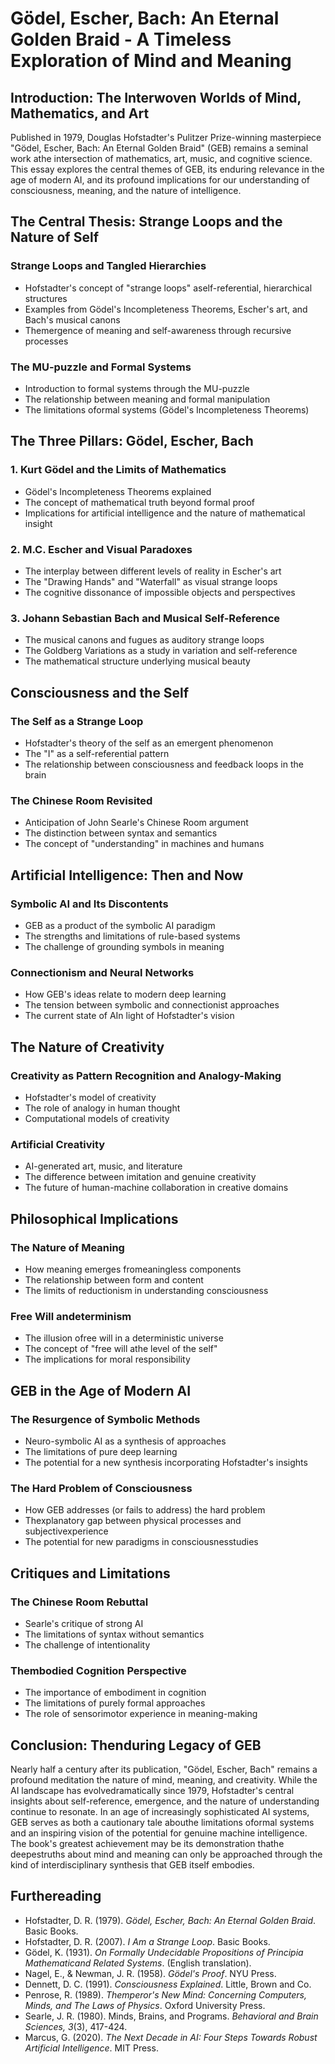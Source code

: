 # Gödel, Escher, Bach: An Eternal Golden Braid - A Timeless Exploration of Mind and Meaning

## Introduction: The Interwoven Worlds of Mind, Mathematics, and Art

Published in 1979, Douglas Hofstadter's Pulitzer Prize-winning masterpiece "Gödel, Escher, Bach: An Eternal Golden Braid" (GEB) remains a seminal work athe intersection of mathematics, art, music, and cognitive science. This essay explores the central themes of GEB, its enduring relevance in the age of modern AI, and its profound implications for our understanding of consciousness, meaning, and the nature of intelligence.

## The Central Thesis: Strange Loops and the Nature of Self

### Strange Loops and Tangled Hierarchies
- Hofstadter's concept of "strange loops" aself-referential, hierarchical structures
- Examples from Gödel's Incompleteness Theorems, Escher's art, and Bach's musical canons
- Themergence of meaning and self-awareness through recursive processes

### The MU-puzzle and Formal Systems
- Introduction to formal systems through the MU-puzzle
- The relationship between meaning and formal manipulation
- The limitations oformal systems (Gödel's Incompleteness Theorems)

## The Three Pillars: Gödel, Escher, Bach

### 1. Kurt Gödel and the Limits of Mathematics
- Gödel's Incompleteness Theorems explained
- The concept of mathematical truth beyond formal proof
- Implications for artificial intelligence and the nature of mathematical insight

### 2. M.C. Escher and Visual Paradoxes
- The interplay between different levels of reality in Escher's art
- The "Drawing Hands" and "Waterfall" as visual strange loops
- The cognitive dissonance of impossible objects and perspectives

### 3. Johann Sebastian Bach and Musical Self-Reference
- The musical canons and fugues as auditory strange loops
- The Goldberg Variations as a study in variation and self-reference
- The mathematical structure underlying musical beauty

## Consciousness and the Self

### The Self as a Strange Loop
- Hofstadter's theory of the self as an emergent phenomenon
- The "I" as a self-referential pattern
- The relationship between consciousness and feedback loops in the brain

### The Chinese Room Revisited
- Anticipation of John Searle's Chinese Room argument
- The distinction between syntax and semantics
- The concept of "understanding" in machines and humans

## Artificial Intelligence: Then and Now

### Symbolic AI and Its Discontents
- GEB as a product of the symbolic AI paradigm
- The strengths and limitations of rule-based systems
- The challenge of grounding symbols in meaning

### Connectionism and Neural Networks
- How GEB's ideas relate to modern deep learning
- The tension between symbolic and connectionist approaches
- The current state of AIn light of Hofstadter's vision

## The Nature of Creativity

### Creativity as Pattern Recognition and Analogy-Making
- Hofstadter's model of creativity
- The role of analogy in human thought
- Computational models of creativity

### Artificial Creativity
- AI-generated art, music, and literature
- The difference between imitation and genuine creativity
- The future of human-machine collaboration in creative domains

## Philosophical Implications

### The Nature of Meaning
- How meaning emerges fromeaningless components
- The relationship between form and content
- The limits of reductionism in understanding consciousness

### Free Will andeterminism
- The illusion ofree will in a deterministic universe
- The concept of "free will athe level of the self"
- The implications for moral responsibility

## GEB in the Age of Modern AI

### The Resurgence of Symbolic Methods
- Neuro-symbolic AI as a synthesis of approaches
- The limitations of pure deep learning
- The potential for a new synthesis incorporating Hofstadter's insights

### The Hard Problem of Consciousness
- How GEB addresses (or fails to address) the hard problem
- Thexplanatory gap between physical processes and subjectivexperience
- The potential for new paradigms in consciousnesstudies

## Critiques and Limitations

### The Chinese Room Rebuttal
- Searle's critique of strong AI
- The limitations of syntax without semantics
- The challenge of intentionality

### Thembodied Cognition Perspective
- The importance of embodiment in cognition
- The limitations of purely formal approaches
- The role of sensorimotor experience in meaning-making

## Conclusion: Thenduring Legacy of GEB

Nearly half a century after its publication, "Gödel, Escher, Bach" remains a profound meditation the nature of mind, meaning, and creativity. While the AI landscape has evolvedramatically since 1979, Hofstadter's central insights about self-reference, emergence, and the nature of understanding continue to resonate. In an age of increasingly sophisticated AI systems, GEB serves as both a cautionary tale abouthe limitations oformal systems and an inspiring vision of the potential for genuine machine intelligence. The book's greatest achievement may be its demonstration thathe deepestruths about mind and meaning can only be approached through the kind of interdisciplinary synthesis that GEB itself embodies.

## Furthereading

- Hofstadter, D. R. (1979). *Gödel, Escher, Bach: An Eternal Golden Braid*. Basic Books.
- Hofstadter, D. R. (2007). *I Am a Strange Loop*. Basic Books.
- Gödel, K. (1931). *On Formally Undecidable Propositions of Principia Mathematicand Related Systems*. (English translation).
- Nagel, E., & Newman, J. R. (1958). *Gödel's Proof*. NYU Press.
- Dennett, D. C. (1991). *Consciousness Explained*. Little, Brown and Co.
- Penrose, R. (1989). *Themperor's New Mind: Concerning Computers, Minds, and The Laws of Physics*. Oxford University Press.
- Searle, J. R. (1980). Minds, Brains, and Programs. *Behavioral and Brain Sciences, 3*(3), 417-424.
- Marcus, G. (2020). *The Next Decade in AI: Four Steps Towards Robust Artificial Intelligence*. MIT Press.

